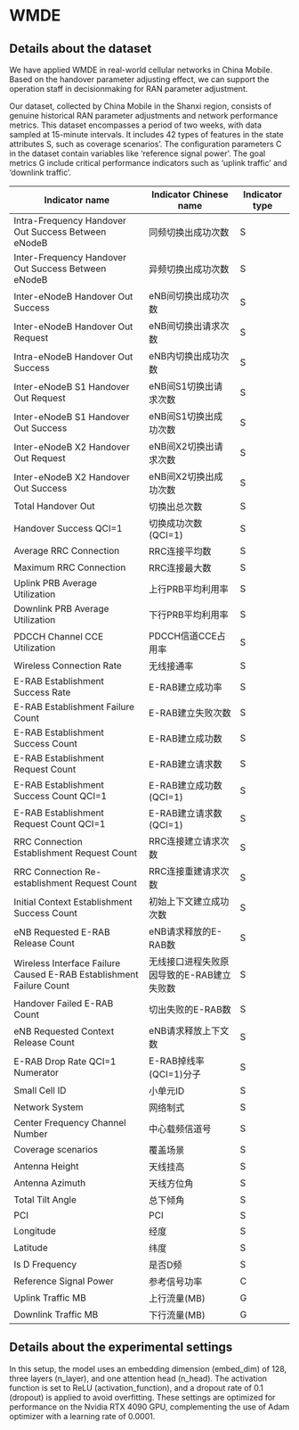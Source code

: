 # WMDE
## Details about the dataset  

We have applied WMDE in real-world cellular networks in China Mobile. Based on the handover parameter adjusting effect, we can support the operation staff in decisionmaking for RAN parameter adjustment.

Our dataset, collected by China Mobile in the Shanxi region, consists of genuine historical RAN parameter adjustments and network performance metrics. This dataset encompasses a period of two weeks, with data sampled at 15-minute intervals. It includes 42 types of features in the state attributes S, such as 
coverage scenarios’. The configuration parameters C in the dataset contain variables like ‘reference signal power’. The goal metrics G include critical performance indicators such as ‘uplink traffic’ and ‘downlink traffic’.

| Indicator name | Indicator Chinese name | Indicator type |
|----------------|------------------------|----------------|
| Intra-Frequency Handover Out Success Between eNodeB | 同频切换出成功次数 | S |
| Inter-Frequency Handover Out Success Between eNodeB | 异频切换出成功次数 | S |
| Inter-eNodeB Handover Out Success | eNB间切换出成功次数 | S |
| Inter-eNodeB Handover Out Request | eNB间切换出请求次数 | S |
| Intra-eNodeB Handover Out Success | eNB内切换出成功次数 | S |
| Inter-eNodeB S1 Handover Out Request | eNB间S1切换出请求次数 | S |
| Inter-eNodeB S1 Handover Out Success | eNB间S1切换出成功次数 | S |
| Inter-eNodeB X2 Handover Out Request | eNB间X2切换出请求次数 | S |
| Inter-eNodeB X2 Handover Out Success | eNB间X2切换出成功次数 | S |
| Total Handover Out | 切换出总次数 | S |
| Handover Success QCI=1 | 切换成功次数(QCI=1) | S |
| Average RRC Connection | RRC连接平均数 | S |
| Maximum RRC Connection | RRC连接最大数 | S |
| Uplink PRB Average Utilization | 上行PRB平均利用率 | S |
| Downlink PRB Average Utilization | 下行PRB平均利用率 | S |
| PDCCH Channel CCE Utilization | PDCCH信道CCE占用率 | S |
| Wireless Connection Rate | 无线接通率 | S |
| E-RAB Establishment Success Rate | E-RAB建立成功率 | S |
| E-RAB Establishment Failure Count | E-RAB建立失败次数 | S |
| E-RAB Establishment Success Count | E-RAB建立成功数 | S |
| E-RAB Establishment Request Count | E-RAB建立请求数 | S |
| E-RAB Establishment Success Count QCI=1 | E-RAB建立成功数(QCI=1) | S |
| E-RAB Establishment Request Count QCI=1 | E-RAB建立请求数(QCI=1) | S |
| RRC Connection Establishment Request Count | RRC连接建立请求次数 | S |
| RRC Connection Re-establishment Request Count | RRC连接重建请求次数 | S |
| Initial Context Establishment Success Count | 初始上下文建立成功次数 | S |
| eNB Requested E-RAB Release Count | eNB请求释放的E-RAB数 | S |
| Wireless Interface Failure Caused E-RAB Establishment Failure Count | 无线接口进程失败原因导致的E-RAB建立失败数 | S |
| Handover Failed E-RAB Count | 切出失败的E-RAB数 | S |
| eNB Requested Context Release Count | eNB请求释放上下文数 | S |
| E-RAB Drop Rate QCI=1 Numerator | E-RAB掉线率(QCI=1)分子 | S |
| Small Cell ID | 小单元ID | S |
| Network System | 网络制式 | S |
| Center Frequency Channel Number | 中心载频信道号 | S |
| Coverage scenarios | 覆盖场景 | S |
| Antenna Height | 天线挂高 | S |
| Antenna Azimuth | 天线方位角 | S |
| Total Tilt Angle | 总下倾角 | S |
| PCI | PCI | S |
| Longitude | 经度 | S |
| Latitude | 纬度 | S |
| Is D Frequency | 是否D频 | S |
| Reference Signal Power | 参考信号功率 | C |
| Uplink Traffic MB | 上行流量(MB) | G |
| Downlink Traffic MB | 下行流量(MB) | G |

## Details about the experimental settings

In this setup, the model uses an embedding dimension (embed_dim) of 128, three layers (n_layer), and one attention head (n_head). The activation function is set to ReLU (activation_function), and a dropout rate of 0.1 (dropout) is applied to avoid overfitting. These settings are optimized for performance on the Nvidia RTX 4090 GPU, complementing the use of Adam optimizer with a learning rate of 0.0001.
